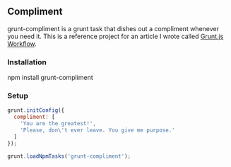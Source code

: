 ## Compliment

grunt-compliment is a grunt task that dishes out a compliment whenever you need it. This is a reference project for an article I wrote called [Grunt.js Workflow](http://merrickchristensen.com/articles/gruntjs-workflow.html).

### Installation

  npm install grunt-compliment

### Setup

```javascript
grunt.initConfig({
  compliment: [
    'You are the greatest!',
    'Please, don\'t ever leave. You give me purpose.'
  ]
});

grunt.loadNpmTasks('grunt-compliment');
```

